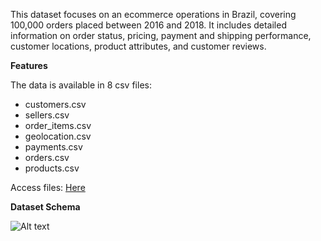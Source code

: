 This dataset focuses on an ecommerce operations in Brazil, covering 100,000 orders placed between 2016 and 2018. It includes detailed information on order status, pricing, payment and shipping performance, customer locations, product attributes, and customer reviews.

**Features**

The data is available in 8 csv files:
  - customers.csv
  - sellers.csv
  - order_items.csv
  - geolocation.csv
  - payments.csv
  - orders.csv
  - products.csv

Access files: [Here](https://www.kaggle.com/datasets/devarajv88/target-dataset)

**Dataset Schema**

![Alt text](https://www.googleapis.com/download/storage/v1/b/kaggle-user-content/o/inbox%2F15074417%2Fb15a300fe807965428250762308c248b%2FUntitled.png?generation=1716400390272599&alt=media)
